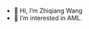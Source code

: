 - 👋 Hi, I’m Zhiqiang Wang
- 👀 I’m interested in AML.

<!---
Zoky-2020/Zoky-2020 is a ✨ special ✨ repository because its `README.md` (this file) appears on your GitHub profile.
You can click the Preview link to take a look at your changes.
--->
